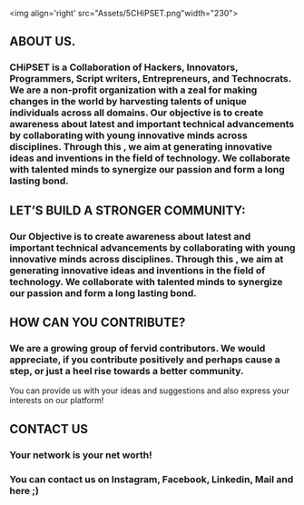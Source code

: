 <img align='right' src="Assets/5CHiPSET.png"width="230">




## ABOUT US.

### CHiPSET is a Collaboration of Hackers, Innovators, Programmers, Script writers, Entrepreneurs, and Technocrats. We are a non-profit organization with a zeal for making changes in the world by harvesting talents of unique individuals across all domains. Our objective is to create awareness about latest and important technical advancements by collaborating with young innovative minds across disciplines. Through this , we aim at generating innovative ideas and inventions in the field of technology.  We collaborate with talented minds to synergize our passion and form a long lasting bond.

## LET’S BUILD A STRONGER COMMUNITY:

### Our Objective is to create awareness about latest and important technical advancements by collaborating with young innovative minds across disciplines. Through this , we aim at generating innovative ideas and inventions in the field of technology.  We collaborate with talented minds to synergize our passion and form a long lasting bond.

## HOW CAN YOU CONTRIBUTE?

### We are a growing group of fervid contributors. We would appreciate, if you contribute positively and perhaps cause a step, or just a heel rise towards a better community.
You can provide us with your ideas and suggestions and also express your interests on our platform!

## CONTACT US

### Your network is your net worth!
### You can contact us on Instagram, Facebook, Linkedin, Mail and here ;)
